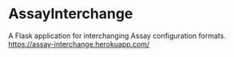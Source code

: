 # AssayInterchange
A Flask application for interchanging Assay configuration formats.
https://assay-interchange.herokuapp.com/
